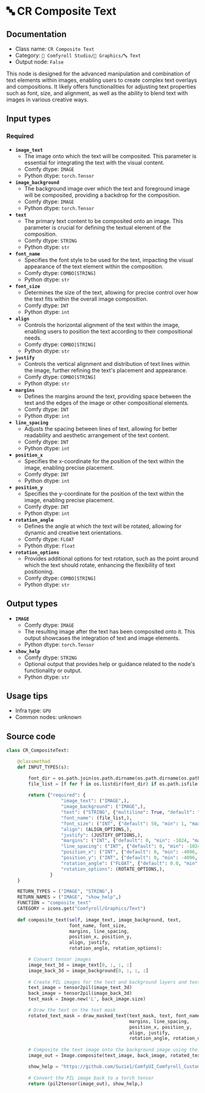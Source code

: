 # 🔤️ CR Composite Text
## Documentation
- Class name: `CR Composite Text`
- Category: `🧩 Comfyroll Studio/👾 Graphics/🔤 Text`
- Output node: `False`

This node is designed for the advanced manipulation and combination of text elements within images, enabling users to create complex text overlays and compositions. It likely offers functionalities for adjusting text properties such as font, size, and alignment, as well as the ability to blend text with images in various creative ways.
## Input types
### Required
- **`image_text`**
    - The image onto which the text will be composited. This parameter is essential for integrating the text with the visual content.
    - Comfy dtype: `IMAGE`
    - Python dtype: `torch.Tensor`
- **`image_background`**
    - The background image over which the text and foreground image will be composited, providing a backdrop for the composition.
    - Comfy dtype: `IMAGE`
    - Python dtype: `torch.Tensor`
- **`text`**
    - The primary text content to be composited onto an image. This parameter is crucial for defining the textual element of the composition.
    - Comfy dtype: `STRING`
    - Python dtype: `str`
- **`font_name`**
    - Specifies the font style to be used for the text, impacting the visual appearance of the text element within the composition.
    - Comfy dtype: `COMBO[STRING]`
    - Python dtype: `str`
- **`font_size`**
    - Determines the size of the text, allowing for precise control over how the text fits within the overall image composition.
    - Comfy dtype: `INT`
    - Python dtype: `int`
- **`align`**
    - Controls the horizontal alignment of the text within the image, enabling users to position the text according to their compositional needs.
    - Comfy dtype: `COMBO[STRING]`
    - Python dtype: `str`
- **`justify`**
    - Controls the vertical alignment and distribution of text lines within the image, further refining the text's placement and appearance.
    - Comfy dtype: `COMBO[STRING]`
    - Python dtype: `str`
- **`margins`**
    - Defines the margins around the text, providing space between the text and the edges of the image or other compositional elements.
    - Comfy dtype: `INT`
    - Python dtype: `int`
- **`line_spacing`**
    - Adjusts the spacing between lines of text, allowing for better readability and aesthetic arrangement of the text content.
    - Comfy dtype: `INT`
    - Python dtype: `int`
- **`position_x`**
    - Specifies the x-coordinate for the position of the text within the image, enabling precise placement.
    - Comfy dtype: `INT`
    - Python dtype: `int`
- **`position_y`**
    - Specifies the y-coordinate for the position of the text within the image, enabling precise placement.
    - Comfy dtype: `INT`
    - Python dtype: `int`
- **`rotation_angle`**
    - Defines the angle at which the text will be rotated, allowing for dynamic and creative text orientations.
    - Comfy dtype: `FLOAT`
    - Python dtype: `float`
- **`rotation_options`**
    - Provides additional options for text rotation, such as the point around which the text should rotate, enhancing the flexibility of text positioning.
    - Comfy dtype: `COMBO[STRING]`
    - Python dtype: `str`
## Output types
- **`IMAGE`**
    - Comfy dtype: `IMAGE`
    - The resulting image after the text has been composited onto it. This output showcases the integration of text and image elements.
    - Python dtype: `torch.Tensor`
- **`show_help`**
    - Comfy dtype: `STRING`
    - Optional output that provides help or guidance related to the node's functionality or output.
    - Python dtype: `str`
## Usage tips
- Infra type: `GPU`
- Common nodes: unknown


## Source code
```python
class CR_CompositeText:

    @classmethod
    def INPUT_TYPES(s):

        font_dir = os.path.join(os.path.dirname(os.path.dirname(os.path.realpath(__file__))), "fonts")       
        file_list = [f for f in os.listdir(font_dir) if os.path.isfile(os.path.join(font_dir, f)) and f.lower().endswith(".ttf")]
                             
        return {"required": {
                    "image_text": ("IMAGE",),
                    "image_background": ("IMAGE",),
                    "text": ("STRING", {"multiline": True, "default": "text"}),
                    "font_name": (file_list,),
                    "font_size": ("INT", {"default": 50, "min": 1, "max": 1024}),
                    "align": (ALIGN_OPTIONS,),
                    "justify": (JUSTIFY_OPTIONS,),
                    "margins": ("INT", {"default": 0, "min": -1024, "max": 1024}),
                    "line_spacing": ("INT", {"default": 0, "min": -1024, "max": 1024}),
                    "position_x": ("INT", {"default": 0, "min": -4096, "max": 4096}),
                    "position_y": ("INT", {"default": 0, "min": -4096, "max": 4096}),
                    "rotation_angle": ("FLOAT", {"default": 0.0, "min": -360.0, "max": 360.0, "step": 0.1}),
                    "rotation_options": (ROTATE_OPTIONS,),
                }        
    }

    RETURN_TYPES = ("IMAGE", "STRING",)
    RETURN_NAMES = ("IMAGE", "show_help",)
    FUNCTION = "composite_text"
    CATEGORY = icons.get("Comfyroll/Graphics/Text")
    
    def composite_text(self, image_text, image_background, text,
                       font_name, font_size, 
                       margins, line_spacing,
                       position_x, position_y,
                       align, justify,
                       rotation_angle, rotation_options):

        # Convert tensor images
        image_text_3d = image_text[0, :, :, :]
        image_back_3d = image_background[0, :, :, :]
            
        # Create PIL images for the text and background layers and text mask
        text_image = tensor2pil(image_text_3d)
        back_image = tensor2pil(image_back_3d)
        text_mask = Image.new('L', back_image.size)

        # Draw the text on the text mask
        rotated_text_mask = draw_masked_text(text_mask, text, font_name, font_size,
                                             margins, line_spacing,
                                             position_x, position_y,
                                             align, justify,
                                             rotation_angle, rotation_options)
                                             
        # Composite the text image onto the background image using the rotated text mask
        image_out = Image.composite(text_image, back_image, rotated_text_mask)

        show_help = "https://github.com/Suzie1/ComfyUI_Comfyroll_CustomNodes/wiki/Text-Nodes#cr-composite-text"
        
        # Convert the PIL image back to a torch tensor
        return (pil2tensor(image_out), show_help,)

```
